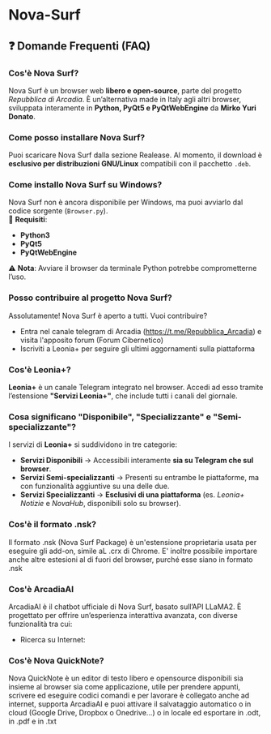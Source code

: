 # Nova-Surf  
## ❓ Domande Frequenti (FAQ)  

### Cos'è Nova Surf?  
Nova Surf è un browser web **libero e open-source**, parte del progetto *Repubblica di Arcadia*. È un’alternativa made in Italy agli altri browser, sviluppata interamente in **Python, PyQt5 e PyQtWebEngine** da **Mirko Yuri Donato**.  

### Come posso installare Nova Surf?  
Puoi scaricare Nova Surf dalla sezione Realease. Al momento, il download è **esclusivo per distribuzioni GNU/Linux** compatibili con il pacchetto `.deb`.  

### Come installo Nova Surf su Windows?  
Nova Surf non è ancora disponibile per Windows, ma puoi avviarlo dal codice sorgente (`Browser.py`).  
📌 **Requisiti**:  
- **Python3**  
- **PyQt5**  
- **PyQtWebEngine**  

⚠️ **Nota**: Avviare il browser da terminale Python potrebbe comprometterne l’uso.  

### Posso contribuire al progetto Nova Surf?  
Assolutamente! Nova Surf è aperto a tutti. Vuoi contribuire?  
- Entra nel canale telegram di Arcadia (https://t.me/Repubblica_Arcadia) e visita l'apposito forum (Forum Cibernetico)
- Iscriviti a Leonia+ per seguire gli ultimi aggornamenti sulla piattaforma

### Cos'è Leonia+?  
**Leonia+** è un canale Telegram integrato nel browser. Accedi ad esso tramite l’estensione **"Servizi Leonia+"**, che include tutti i canali del giornale.  

### Cosa significano "Disponibile", "Specializzante" e "Semi-specializzante"?  
I servizi di **Leonia+** si suddividono in tre categorie:  
- **Servizi Disponibili** → Accessibili interamente **sia su Telegram che sul browser**.  
- **Servizi Semi-specializzanti** → Presenti su entrambe le piattaforme, ma con funzionalità aggiuntive su una delle due.  
- **Servizi Specializzanti** → **Esclusivi di una piattaforma** (es. *Leonia+ Notizie* e *NovaHub*, disponibili solo su browser).

### Cos'è il formato .nsk?
Il formato .nsk (Nova Surf Package) è un'estensione proprietaria usata per eseguire gli add-on, simile aL .crx di Chrome. E' inoltre possibile importare anche altre estesioni al di fuori del browser, purché esse siano in formato .nsk 

### Cos'è ArcadiaAI
ArcadiaAI è il chatbot ufficiale di Nova Surf, basato sull’API LLaMA2. È progettato per offrire un’esperienza interattiva avanzata, con diverse funzionalità tra cui:
- Ricerca su Internet: 

### Cos'è Nova QuickNote?
Nova QuickNote è un editor di testo libero e opensource disponibili sia insieme al browser sia come applicazione, utile per prendere appunti, scrivere ed eseguire codici comandi e per 
lavorare è collegato anche ad internet, supporta ArcadiaAI e puoi attivare il salvataggio automatico o in cloud (Google Drive, Dropbox o Onedrive...) o in locale ed esportare in .odt, in .pdf e in .txt 
